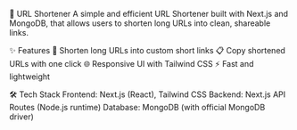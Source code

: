 🚀 URL Shortener
A simple and efficient URL Shortener built with Next.js and MongoDB, that allows users to shorten long URLs into clean, shareable links.

✨ Features
🔗 Shorten long URLs into custom short links
📋 Copy shortened URLs with one click
🌐 Responsive UI with Tailwind CSS
⚡ Fast and lightweight

🛠️ Tech Stack
Frontend: Next.js (React), Tailwind CSS
Backend: Next.js API Routes (Node.js runtime)
Database: MongoDB (with official MongoDB driver)
